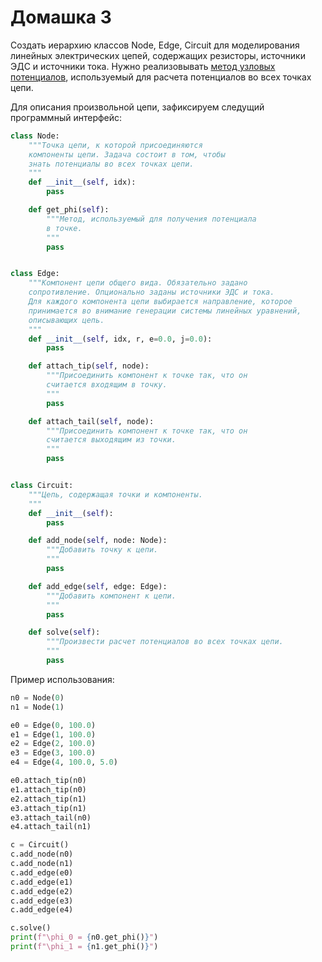 # Домашка 3

Создать иерархию классов Node, Edge, Circuit для моделирования линейных электрических цепей, содержащих резисторы, источники ЭДС и источники тока. Нужно реализовывать [метод узловых потенциалов](https://ru.wikipedia.org/wiki/%D0%9C%D0%B5%D1%82%D0%BE%D0%B4_%D1%83%D0%B7%D0%BB%D0%BE%D0%B2%D1%8B%D1%85_%D0%BF%D0%BE%D1%82%D0%B5%D0%BD%D1%86%D0%B8%D0%B0%D0%BB%D0%BE%D0%B2), используемый для расчета потенциалов во всех точках цепи.

Для описания произвольной цепи, зафиксируем следущий программный интерфейс:

```python
class Node:
    """Точка цепи, к которой присоединяются
    компоненты цепи. Задача состоит в том, чтобы
    знать потенциалы во всех точках цепи.
    """
    def __init__(self, idx):
        pass

    def get_phi(self):
        """Meтод, используемый для получения потенциала
        в точке.
        """
        pass


class Edge:
    """Компонент цепи общего вида. Обязательно задано
    сопротивление. Опционально заданы источники ЭДС и тока.
    Для каждого компонента цепи выбирается направление, которое
    принимается во внимание генерации системы линейных уравнений,
    описывающих цепь.
    """
    def __init__(self, idx, r, e=0.0, j=0.0):
        pass

    def attach_tip(self, node):
        """Присоединить компонент к точке так, что он
        считается входящим в точку.
        """
        pass

    def attach_tail(self, node):
        """Присоединить компонент к точке так, что он
        считается выходящим из точки.
        """
        pass


class Circuit:
    """Цепь, содержащая точки и компоненты.
    """
    def __init__(self):
        pass

    def add_node(self, node: Node):
        """Добавить точку к цепи.
        """
        pass

    def add_edge(self, edge: Edge):
        """Добавить компонент к цепи.
        """
        pass

    def solve(self):
        """Произвести расчет потенциалов во всех точках цепи.
        """
        pass
```

Пример использования:

```python
n0 = Node(0)
n1 = Node(1)

e0 = Edge(0, 100.0)
e1 = Edge(1, 100.0)
e2 = Edge(2, 100.0)
e3 = Edge(3, 100.0)
e4 = Edge(4, 100.0, 5.0)

e0.attach_tip(n0)
e1.attach_tip(n0)
e2.attach_tip(n1)
e3.attach_tip(n1)
e3.attach_tail(n0)
e4.attach_tail(n1)

c = Circuit()
c.add_node(n0)
c.add_node(n1)
c.add_edge(e0)
c.add_edge(e1)
c.add_edge(e2)
c.add_edge(e3)
c.add_edge(e4)

c.solve()
print(f"\phi_0 = {n0.get_phi()}")
print(f"\phi_1 = {n1.get_phi()}")
```
